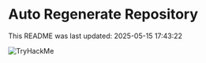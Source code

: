 # Auto Regenerate Repository

This README was last updated: 2025-05-15 17:43:22

 ![TryHackMe](https://tryhackme.com/badge/533634)
